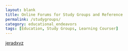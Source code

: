 ```yaml
---
layout: blank
title: Online Forums for Study Groups and Reference
permalink: /studygroups/
category: educational_endeavors
tags: [Education, Study Groups, Learning Courser]
---
```


<head>
<title>jeradxyz</title>
<meta charset="UTF-8">
<meta name="viewport" content="width=device-width">
<meta http-equiv="X-UA-Compatible" content="IE=edge">
</head>
<body>
<a class="muut" href="https://muut.com/i/jeradxyz">jeradxyz</a>
<script src="//cdn.muut.com/1/moot.min.js"></script>
</body>
